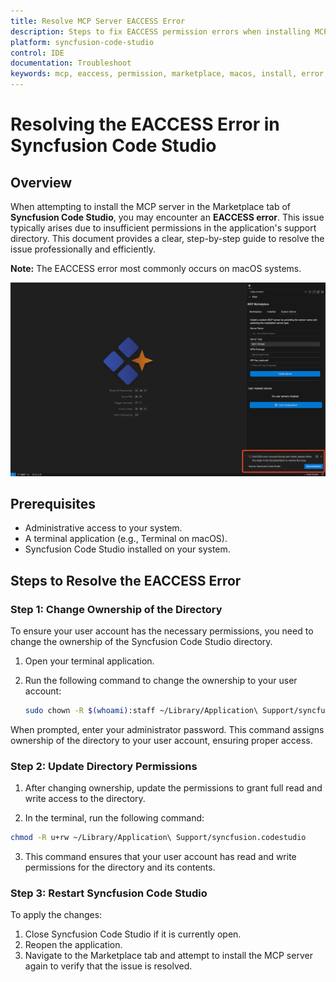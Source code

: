 ```yaml
---
title: Resolve MCP Server EACCESS Error
description: Steps to fix EACCESS permission errors when installing MCP servers from the Marketplace in Syncfusion Code Studio.
platform: syncfusion-code-studio
control: IDE
documentation: Troubleshoot
keywords: mcp, eaccess, permission, marketplace, macos, install, error, troubleshoot, code-studio
---
```



# Resolving the EACCESS Error in Syncfusion Code Studio

## Overview
When attempting to install the MCP server in the Marketplace tab of **Syncfusion Code Studio**, you may encounter an **EACCESS error**. This issue typically arises due to insufficient permissions in the application's support directory. This document provides a clear, step-by-step guide to resolve the issue professionally and efficiently.

 **Note:**  The EACCESS error most commonly occurs on macOS systems. 

<img src="./Troubleshoot-images/eaccess.png" alt="EACCESS ERROR"  />

## Prerequisites
- Administrative access to your system.
- A terminal application (e.g., Terminal on macOS).
- Syncfusion Code Studio installed on your system.

## Steps to Resolve the EACCESS Error

### Step 1: Change Ownership of the Directory
To ensure your user account has the necessary permissions, you need to change the ownership of the Syncfusion Code Studio directory.

1. Open your terminal application.
2. Run the following command to change the ownership to your user account:

   ```bash
   sudo chown -R $(whoami):staff ~/Library/Application\ Support/syncfusion.codestudio
   ```

When prompted, enter your administrator password.
This command assigns ownership of the directory to your user account, ensuring proper access.

### Step 2: Update Directory Permissions
 1. After changing ownership, update the permissions to grant full read and write access to the directory.


 2. In the terminal, run the following command:

```bash
chmod -R u+rw ~/Library/Application\ Support/syncfusion.codestudio
```


 3. This command ensures that your user account has read and write permissions for the directory and its contents.


### Step 3: Restart Syncfusion Code Studio
To apply the changes:

1. Close Syncfusion Code Studio if it is currently open.
2. Reopen the application.
3. Navigate to the Marketplace tab and attempt to install the MCP server again to verify that the issue is resolved.